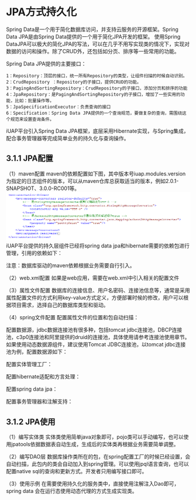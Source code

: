 # JPA方式持久化

Spring Data是一个用于简化数据库访问，并支持云服务的开源框架。Spring Data JPA是由Spring Data提供的一个用于简化JPA开发的框架。
使用Spring DataJPA可以极大的简化JPA的写法，可以在几乎不用写实现类的情况下，实现对数据的访问和操作。除了CRUD外，还包括如分页、排序等一些常用的功能。

Spring Data JPA提供的主要接口：

	1：Repository：顶层的接口，统一所有Repository的类型，让组件扫描的时候自动识别。
	2：CrudRepository ：Repository的子接口，提供CRUD的功能。
	3：PagingAndSortingRepository：CrudRepository的子接口，添加分页和排序的功能
	4：JpaRepository：是PagingAndSortingRepository的子接口，增加了一些实用的功能，比如：批量操作等。
	5：JpaSpecificationExecutor：负责查询的接口
	6：Specification：Spring Data JPA提供的一个查询规范，要做复杂的查询，需围绕这个规范来设置查询条件。
    
iUAP平台引入Spring Data JPA框架，底层采用Hibernate实现，与Spring集成，配合事务管理器等完成简单业务的持久化与查询操作。

## 3.1.1 JPA配置
（1）maven配置
maven的依赖配置如下图，其中版本号iuap.modules.version为指定的日志组件的版本，可以从maven仓库总获取适当的版本，例如2.0.1-SNAPSHOT、3.0.0-RC001等。
 ![](../image/image27.png)
iUAP平台提供的持久层组件已经将spring data jpa和hibernate需要的依赖包进行管理，引用的依赖如下：
 
注意：数据库驱动的maven依赖根据业务需要自行引入。

（2）web.xml配置
如果是web应用，需要在web.xml中引入相关的配置文件
 
（3）属性文件配置
    数据库的连接信息、用户名密码、连接池信息等，通常是采用属性配置文件的方式利用key-value方式定义，方便部署时候的修改，用户可以根据项目需求，选择自己的数据库类型和驱动。
 
（4）spring文件配置
配置属性文件的位置和包自动扫描：
 
配置数据源，jdbc数据连接池有很多种，包括tomcat jdbc连接池，DBCP连接池，c3p0连接池和阿里提供的druid的连接池，具体使用请参考连接池使用章节。如果使用动态数据源组件，建议使用Tomcat JDBC连接池，以tomcat jdbc连接池为例，配置数据源如下：
 
配置实体管理工厂：
 
配置hibernate适配和方言处理：
 
配置spring data jpa：
 
配置事务管理器和注解支持：
 
 
##  3.1.2 JPA使用
（1）编写实体类
    实体类使用简单java对象即可，pojo类可以手动编写，也可以使用jpatools依据数据表自动生成，生成后的实体类再根据业务需要简单调整。
 
 

（2）编写DAO层
数据库操作类所在的包，在spring配置工厂的时候已经设置，会自动扫描，此包内的类会自动加入到spring管理。可以使用jpql语言查询，也可以配置native sql的查询和更新方式。开发者只用编写接口即可。
 
（3）使用示例
在需要使用持久化的服务类中，直接使用注解注入Dao即可，spring data 会在运行态使用动态代理的方式生成实现类。
 

